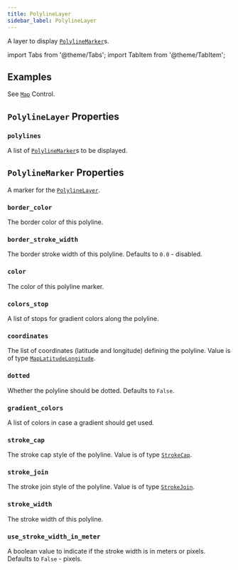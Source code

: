 ```yaml
---
title: PolylineLayer
sidebar_label: PolylineLayer
---
```


A layer to display [`PolylineMarker`](#polylinemarker-properties)s.

import Tabs from '@theme/Tabs';
import TabItem from '@theme/TabItem';

## Examples

See [`Map`](/docs/controls/map) Control.

## `PolylineLayer` Properties

### `polylines`

A list of [`PolylineMarker`](#polylinemarker-properties)s to be displayed.

## `PolylineMarker` Properties

A marker for the [`PolylineLayer`](#polylinelayer-properties).

### `border_color`

The border color of this polyline.

### `border_stroke_width`

The border stroke width of this polyline. Defaults to `0.0` - disabled.

### `color`

The color of this polyline marker.

### `colors_stop`

A list of stops for gradient colors along the polyline.

### `coordinates`

The list of coordinates (latitude and longitude) defining the polyline. Value is of type [`MapLatitudeLongitude`](/docs/reference/types/maplatitudelongitude).

### `dotted`

Whether the polyline should be dotted. Defaults to `False`.

### `gradient_colors`

A list of colors in case a gradient should get used.

### `stroke_cap`

The stroke cap style of the polyline. Value is of type [`StrokeCap`](/docs/reference/types/strokecap).

### `stroke_join`

The stroke join style of the polyline. Value is of type [`StrokeJoin`](/docs/reference/types/strokejoin).

### `stroke_width`

The stroke width of this polyline.

### `use_stroke_width_in_meter`

A boolean value to indicate if the stroke width is in meters or pixels. Defaults to `False` - pixels.

